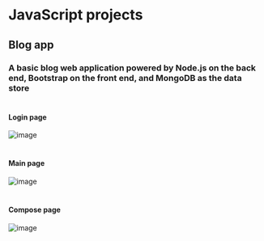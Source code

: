 # JavaScript projects


## Blog app
### A basic blog web application powered by Node.js on the back end, Bootstrap on the front end, and MongoDB as the data store
#
#### Login page
![image](https://user-images.githubusercontent.com/57620352/94566982-d7a3a580-021f-11eb-91e9-fb018fd488f2.png)
#
#### Main page
![image](https://user-images.githubusercontent.com/57620352/94567409-4b45b280-0220-11eb-9298-450b2bd63bb8.png)
#
#### Compose page
![image](https://user-images.githubusercontent.com/57620352/94567620-85af4f80-0220-11eb-932a-8aaa6eb7acfc.png)
